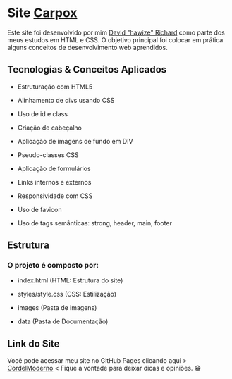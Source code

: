 # Site [Carpox](https://davidrichardhw.github.io/Carpox/)

Este site foi desenvolvido por mim [David "hawize" Richard](https://github.com/davidrichardhw) como parte dos meus estudos em HTML e CSS. O objetivo principal foi colocar em prática alguns conceitos de desenvolvimento web aprendidos.


## Tecnologias & Conceitos Aplicados

- Estruturação com HTML5

- Alinhamento de divs usando CSS

- Uso de id e class

- Criação de cabeçalho

- Aplicação de imagens de fundo em DIV

- Pseudo-classes CSS

- Aplicação de formulários

- Links internos e externos

- Responsividade com CSS

- Uso de favicon

- Uso de tags semânticas: strong, header, main, footer


## Estrutura

### O projeto é composto por:

- index.html (HTML: Estrutura do site)

- styles/style.css (CSS: Estilização)

- images (Pasta de imagens)

- data (Pasta de Documentação)


## Link do Site

Você pode acessar meu site no GitHub Pages clicando aqui > [CordelModerno](https://davidrichardhw.github.io/Smartphone/) < Fique a vontade para deixar dicas e opiniões. 😁
